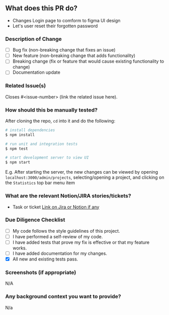 ## What does this PR do?

* Changes Login page to comform to figma UI design
* Let's user reset their forgotten password

### Description of Change

* [ ] Bug fix (non-breaking change that fixes an issue)
* [ ] New feature (non-breaking change that adds functionality)
* [ ] Breaking change (fix or feature that would cause existing functionality to change)
* [ ] Documentation update

### Related Issue(s)

Closes #\<issue-number> (link the related issue here).

### How should this be manually tested?

After cloning the repo, `cd` into it and do the following:

```bash
# install dependencies
$ npm install

# run unit and integration tests
$ npm test

# start development server to view UI
$ npm start
```

E.g. After starting the server, the new changes can be viewed by opening `localhost:3000/admin/projects`, selecting/opening a project, and clicking on the `Statistics` top bar menu item

### What are the relevant Notion/JIRA stories/tickets?

* Task or ticket [Link on Jira or Notion if any](https://example.com)

### Due Diligence Checklist

* [ ] My code follows the style guidelines of this project.
* [ ] I have performed a self-review of my code.
* [ ] I have added tests that prove my fix is effective or that my feature works.
* [ ] I have added documentation for my changes.
* [x] All new and existing tests pass.

### Screenshots (if appropriate)

N/A

### Any background context you want to provide?

N/a